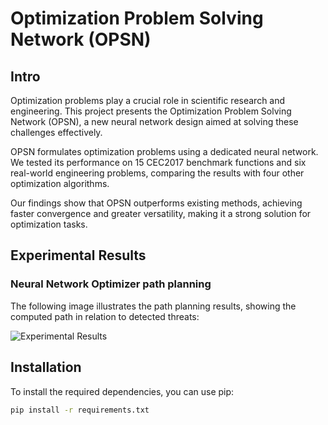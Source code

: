 # Optimization Problem Solving Network (OPSN)

## Intro

Optimization problems play a crucial role in scientific research and engineering. This project presents the Optimization Problem Solving Network (OPSN), a new neural network design aimed at solving these challenges effectively.

OPSN formulates optimization problems using a dedicated neural network. We tested its performance on 15 CEC2017 benchmark functions and six real-world engineering problems, comparing the results with four other optimization algorithms.

Our findings show that OPSN outperforms existing methods, achieving faster convergence and greater versatility, making it a strong solution for optimization tasks.


## Experimental Results
### Neural Network Optimizer path planning
The following image illustrates the path planning results, showing the computed path in relation to detected threats:

![Experimental Results](./fig7.png) 


## Installation

To install the required dependencies, you can use pip:

```bash
pip install -r requirements.txt
